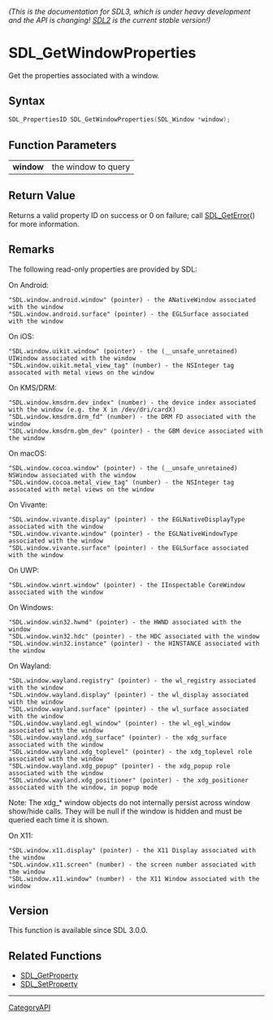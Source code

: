 ###### (This is the documentation for SDL3, which is under heavy development and the API is changing! [SDL2](https://wiki.libsdl.org/SDL2/) is the current stable version!)
# SDL_GetWindowProperties

Get the properties associated with a window.

## Syntax

```c
SDL_PropertiesID SDL_GetWindowProperties(SDL_Window *window);

```

## Function Parameters

|                |                     |
| -------------- | ------------------- |
| **window**     | the window to query |

## Return Value

Returns a valid property ID on success or 0 on failure; call
[SDL_GetError](SDL_GetError.md)() for more information.

## Remarks

The following read-only properties are provided by SDL:

On Android:

```
"SDL.window.android.window" (pointer) - the ANativeWindow associated with the window
"SDL.window.android.surface" (pointer) - the EGLSurface associated with the window
```

On iOS:

```
"SDL.window.uikit.window" (pointer) - the (__unsafe_unretained) UIWindow associated with the window
"SDL.window.uikit.metal_view_tag" (number) - the NSInteger tag assocated with metal views on the window
```

On KMS/DRM:

```
"SDL.window.kmsdrm.dev_index" (number) - the device index associated with the window (e.g. the X in /dev/dri/cardX)
"SDL.window.kmsdrm.drm_fd" (number) - the DRM FD associated with the window
"SDL.window.kmsdrm.gbm_dev" (pointer) - the GBM device associated with the window
```

On macOS:

```
"SDL.window.cocoa.window" (pointer) - the (__unsafe_unretained) NSWindow associated with the window
"SDL.window.cocoa.metal_view_tag" (number) - the NSInteger tag assocated with metal views on the window
```

On Vivante:

```
"SDL.window.vivante.display" (pointer) - the EGLNativeDisplayType associated with the window
"SDL.window.vivante.window" (pointer) - the EGLNativeWindowType associated with the window
"SDL.window.vivante.surface" (pointer) - the EGLSurface associated with the window
```

On UWP:

```
"SDL.window.winrt.window" (pointer) - the IInspectable CoreWindow associated with the window
```

On Windows:

```
"SDL.window.win32.hwnd" (pointer) - the HWND associated with the window
"SDL.window.win32.hdc" (pointer) - the HDC associated with the window
"SDL.window.win32.instance" (pointer) - the HINSTANCE associated with the window
```

On Wayland:

```
"SDL.window.wayland.registry" (pointer) - the wl_registry associated with the window
"SDL.window.wayland.display" (pointer) - the wl_display associated with the window
"SDL.window.wayland.surface" (pointer) - the wl_surface associated with the window
"SDL.window.wayland.egl_window" (pointer) - the wl_egl_window associated with the window
"SDL.window.wayland.xdg_surface" (pointer) - the xdg_surface associated with the window
"SDL.window.wayland.xdg_toplevel" (pointer) - the xdg_toplevel role associated with the window
"SDL.window.wayland.xdg_popup" (pointer) - the xdg_popup role associated with the window
"SDL.window.wayland.xdg_positioner" (pointer) - the xdg_positioner associated with the window, in popup mode
```

Note: The xdg_* window objects do not internally persist across window
show/hide calls. They will be null if the window is hidden and must be
queried each time it is shown.

On X11:

```
"SDL.window.x11.display" (pointer) - the X11 Display associated with the window
"SDL.window.x11.screen" (number) - the screen number associated with the window
"SDL.window.x11.window" (number) - the X11 Window associated with the window
```

## Version

This function is available since SDL 3.0.0.

## Related Functions

* [SDL_GetProperty](SDL_GetProperty.md)
* [SDL_SetProperty](SDL_SetProperty.md)

----
[CategoryAPI](CategoryAPI.md)
